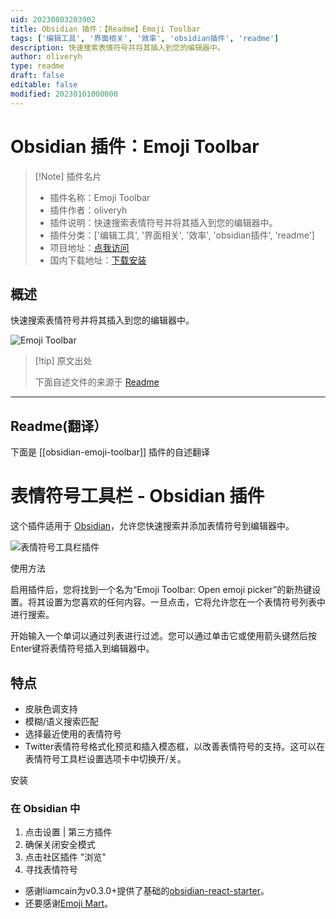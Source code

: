 ```yaml
---
uid: 20230803203902
title: Obsidian 插件：【Readme】Emoji Toolbar
tags: ['编辑工具', '界面相关', '效率', 'obsidian插件', 'readme']
description: 快速搜索表情符号并将其插入到您的编辑器中。
author: oliveryh
type: readme
draft: false
editable: false
modified: 20230101000000
---
```


# Obsidian 插件：Emoji Toolbar

> [!Note] 插件名片
> - 插件名称：Emoji Toolbar
> - 插件作者：oliveryh
> - 插件说明：快速搜索表情符号并将其插入到您的编辑器中。
> - 插件分类：['编辑工具', '界面相关', '效率', 'obsidian插件', 'readme']
> - 项目地址：[点我访问](https://github.com/oliveryh/obsidian-emoji-toolbar)
> - 国内下载地址：[下载安装](https://pkmer.cn/products/plugin/pluginMarket/?obsidian-emoji-toolbar)

## 概述

快速搜索表情符号并将其插入到您的编辑器中。

![Emoji Toolbar](https://cdn.pkmer.cn/covers/obsidian-emoji-toolbar_new.gif!pkmer)

> [!tip] 原文出处
> 
>下面自述文件的来源于 [Readme](https://ghproxy.net/https://raw.githubusercontent.com/oliveryh/obsidian-emoji-toolbar/main/README.md)
> 

---

## Readme(翻译）

下面是 [[obsidian-emoji-toolbar]] 插件的自述翻译


# 表情符号工具栏 - Obsidian 插件

这个插件适用于 [Obsidian](https://obsidian.md/)，允许您快速搜索并添加表情符号到编辑器中。

![表情符号工具栏插件](https://raw.githubusercontent.com/oliveryh/obsidian-emoji-toolbar/main/demo/demo.gif)

使用方法

启用插件后，您将找到一个名为“Emoji Toolbar: Open emoji picker”的新热键设置。将其设置为您喜欢的任何内容。一旦点击，它将允许您在一个表情符号列表中进行搜索。

开始输入一个单词以通过列表进行过滤。您可以通过单击它或使用箭头键然后按Enter键将表情符号插入到编辑器中。

## 特点

- 皮肤色调支持
- 模糊/语义搜索匹配
- 选择最近使用的表情符号
- Twitter表情符号格式化预览和插入模态框，以改善表情符号的支持。这可以在表情符号工具栏设置选项卡中切换开/关。

安装

### 在 Obsidian 中

1. 点击设置 | 第三方插件
2. 确保关闭安全模式
3. 点击社区插件 "浏览"
4. 寻找表情符号

- 感谢liamcain为v0.3.0+提供了基础的[obsidian-react-starter](https://github.com/obsidian-community/obsidian-react-starter)。
- 还要感谢[Emoji Mart](https://github.com/missive/emoji-mart)。



